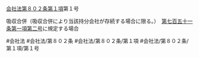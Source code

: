 [会社法第８０２条第１項](会社法＿＿＿＿第８０２条第１項)第１号

吸収合併（吸収合併により当該持分会社が存続する場合に限る。）　[第七百五十一条第一項第二号](会社法＿＿＿＿第７５１条第１項第２号)に規定する場合


#会社法
#会社法/第８０２条
#会社法/第８０２条/第１項
#会社法/第８０２条/第１項/第１号
